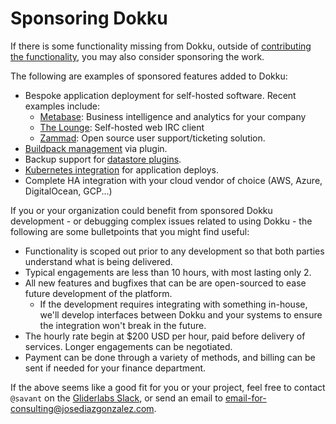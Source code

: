 # Sponsoring Dokku

If there is some functionality missing from Dokku, outside of [contributing the functionality](/CONTRIBUTING.md), you may also consider sponsoring the work.

The following are examples of sponsored features added to Dokku:

- Bespoke application deployment for self-hosted software. Recent examples include:
  - [Metabase](https://metabase.com/): Business intelligence and analytics for your company 
  - [The Lounge](https://thelounge.chat/): Self-hosted web IRC client
  - [Zammad](https://zammad.org/): Open source user support/ticketing solution.
- [Buildpack management](https://github.com/dokku/dokku/issues/3256) via plugin.
- Backup support for [datastore plugins](https://github.com/dokku/dokku-postgres/pull/86).
- [Kubernetes integration](https://github.com/dokku/dokku-scheduler-kubernetes) for application deploys.
- Complete HA integration with your cloud vendor of choice (AWS, Azure, DigitalOcean, GCP...)

If you or your organization could benefit from sponsored Dokku development - or debugging complex issues related to using Dokku - the following are some bulletpoints that you might find useful:

- Functionality is scoped out prior to any development so that both parties understand what is being delivered.
- Typical engagements are less than 10 hours, with most lasting only 2.
- All new features and bugfixes that can be are open-sourced to ease future development of the platform.
  - If the development requires integrating with something in-house, we'll develop interfaces between Dokku and your systems to ensure the integration won't break in the future.
- The hourly rate begin at $200 USD per hour, paid before delivery of services. Longer engagements can be negotiated.
- Payment can be done through a variety of methods, and billing can be sent if needed for your finance department.

If the above seems like a good fit for you or your project, feel free to contact `@savant` on the [Gliderlabs Slack](http://dokku.viewdocs.io/dokku/getting-started/where-to-get-help/#the-irc-and-slack-channels), or send an email to [email-for-consulting@josediazgonzalez.com](mailto:email-for-consulting@josediazgonz.com).
